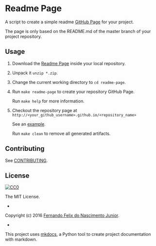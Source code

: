 # Readme Page

A script to create a simple readme [GitHub Page](https://help.github.com/articles/creating-project-pages-manually) for your project.

The page is only based on the README.md of the master branch of your project repository.

## Usage

1. Download the [Readme Page](https://github.com/fernandojunior/readme-page/archive/master.zip) inside your local repository.

2. Unpack it `unzip *.zip`.

4. Change the current working directory to `cd readme-page`.

3. Run `make readme-page` to create your repository GitHub Page.

    Run `make help` for more information.

4. Checkout the repository page at `http://<your_github_username>.github.io/<repository_name>`

    See an [example](http://fernandojunior.github.io/readme-page).

    Run `make clean` to remove all generated artifacts.

## Contributing

See [CONTRIBUTING](/CONTRIBUTING.md).

## License

[![CC0](https://i.creativecommons.org/l/by-nc-sa/4.0/88x31.png)](https://creativecommons.org/licenses/by-nc-sa/4.0/)

The MIT License.

-

Copyright (c) 2016 [Fernando Felix do Nascimento Junior](https://github.com/fernandojunior/).

-

This project uses [mkdocs](http://mkdocs.github.io/mkdocs-bootstrap/), a Python tool to create project documentation with markdown.

